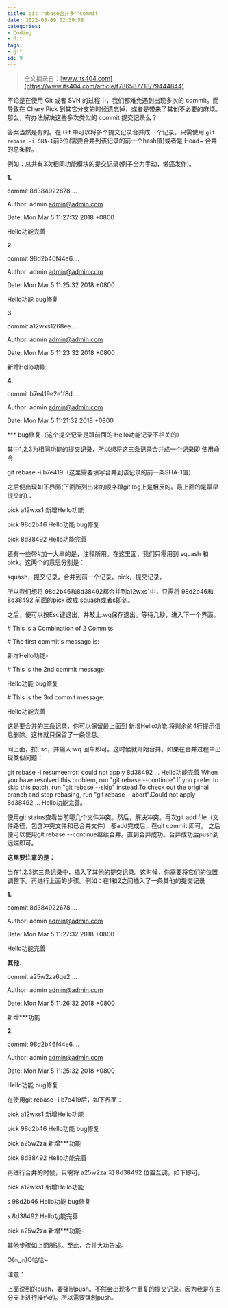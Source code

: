 ```yaml
---
title: git rebase合并多个commit
date: 2022-08-09 02:39:58
categories:
- Coding
- Git
tags:
- git
id: 9
---
```


> 全文摘录自：[www.its404.com](https://www.its404.com/article/f786587718/79444844)

不论是在使用 Git 或者 SVN 的过程中，我们都难免遇到出现多次的 commit。而导致在 Chery Pick 到其它分支的时候遗忘掉，或者是带来了其他不必要的麻烦。那么，有办法解决这些多次类似的 commit 提交记录么？

<!--more-->

答案当然是有的。在 Git 中可以将多个提交记录合并成一个记录。只需使用 `git rebase -i SHA-1`前6位(需要合并到该记录的前一个hash值)或者是 Head~ 合并的总条数。

例如：总共有3次相同功能模块的提交记录(例子全为手动，懒癌发作)。

**1.**

commit 8d384922678....

Author: admin <admin@admin.com>

Date: Mon Mar 5 11:27:32 2018 +0800

Hello功能完善

**2.**

commit 98d2b46f44e6....

Author: admin <admin@admin.com>

Date: Mon Mar 5 11:25:32 2018 +0800

Hello功能 bug修复

**3.**

commit a12wxs1268ee....

Author: admin <admin@admin.com>

Date: Mon Mar 5 11:23:32 2018 +0800

新增Hello功能

**4.**

commit b7e419e2e1f8d....

Author: admin <admin@admin.com>

Date: Mon Mar 5 11:21:32 2018 +0800

\*\*\* bug修复（这个提交记录是跟前面的 Hello功能记录不相关的）

其中1,2,3为相同功能的提交记录，所以想将这三条记录合并成一个记录即 使用命令

git rebase -i b7e419（这里需要填写合并到该记录的前一条SHA-1值）

之后便出现如下界面(下面所列出来的顺序跟git log上是相反的。最上面的是最早提交的)：

pick a12wxs1 新增Hello功能

pick 98d2b46 Hello功能 bug修复

pick 8d38492 Hello功能完善

还有一些带#加一大串的是，注释所用。在这里面，我们只需用到 squash 和 pick。这两个的意思分别是：

squash，提交记录，合并到前一个记录。pick，提交记录。

所以我们想将 98d2b46和8d38492都合并到a12wxs1中，只需将 98d2b46和8d38492 前面的pick 改成 squash或者s即刻。

之后，便可以按Esc键退出，并敲上:wq保存退出。等待几秒，进入下一个界面。

\# This is a Combination of 2 Commits

\# The first commit's message is:

新增Hello功能-

\# This is the 2nd commit message:

Hello功能 bug修复

\# This is the 3rd commit message:

Hello功能完善

这是要合并的三条记录，你可以保留最上面到 新增Hello功能.将剩余的4行提示信息删除。这样就只保留了一条信息。

同上面，按Esc，并输入:wq 回车即可。这时候就开始合并。如果在合并过程中出现类似问题：

git rebase -i resumeerror: could not apply 8d38492 ... Hello功能完善 When you have resolved this problem, run "git rebase --continue".If you prefer to skip this patch, run "git rebase --skip" instead.To check out the original branch and stop rebasing, run "git rebase --abort".Could not apply 8d38492 ... Hello功能完善。

使用git status查看当前哪几个文件冲突。然后，解决冲突。再次git add file（文件路径，包含冲突文件和已合并文件）,都add完成后，在git commit 即可。 之后便可以使用git rebase --continue继续合并。直到合并成功。合并成功后push到远端即可。

**这里要注意的是：**

当在1.2.3这三条记录中，插入了其他的提交记录。这时候，你需要将它们的位置调整下。再进行上面的步骤。例如：在1和2之间插入了一条其他的提交记录

**1.**

commit 8d384922678....

Author: admin <admin@admin.com>

Date: Mon Mar 5 11:27:32 2018 +0800

Hello功能完善

**其他.**

commit a25w2za6ge2....

Author: admin <admin@admin.com>

Date: Mon Mar 5 11:26:32 2018 +0800

新增\*\*\*功能

**2.**

commit 98d2b46f44e6....

Author: admin <admin@admin.com>

Date: Mon Mar 5 11:25:32 2018 +0800

Hello功能 bug修复

在使用git rebase -i b7e419后，如下界面：

pick a12wxs1 新增Hello功能

pick 98d2b46 Hello功能 bug修复

pick a25w2za 新增\*\*\*功能

pick 8d38492 Hello功能完善

再进行合并的时候，只需将 a25w2za 和 8d38492 位置互调。如下即可。

pick a12wxs1 新增Hello功能

s 98d2b46 Hello功能 bug修复

s 8d38492 Hello功能完善

pick a25w2za 新增\*\*\*功能-

其他步骤如上面所述。至此，合并大功告成。

O(∩\_∩)O哈哈~

注意：

上面说到的push，要强制push。不然会出现多个重复的提交记录。因为我是在主分支上进行操作的。所以需要强制push。